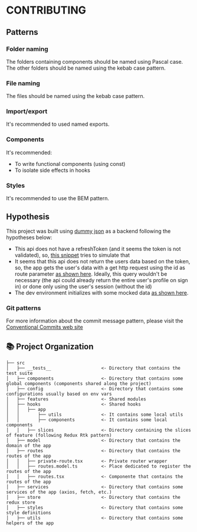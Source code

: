 # CONTRIBUTING

## Patterns

### Folder naming

The folders containing components should be named using Pascal case. The other folders should be named using the kebab case pattern.

### File naming

The files should be named using the kebab case pattern.

### Import/export

It's recommended to used named exports.

### Components

It's recommended:

- To write functional components (using const)
- To isolate side effects in hooks

### Styles

It's recommended to use the BEM pattern.

## Hypothesis

This project was built using [dummy json](https://dummyjson.com/) as a backend following the hypotheses below:

- This api does not have a refreshToken (and it seems the token is not validated), so, [this snippet](https://github.com/harrisonhenri/auth-app/blob/master/src/services/http/axios.ts#L39) tries to simulate that
- It seems that this api does not return the users data based on the token, so, the app gets the user's data with a get http request using the id as route parameter [as shown here](https://github.com/harrisonhenri/auth-app/blob/master/src/features/slices/user-info/user-info.api.ts#L8). Ideally, this query wouldn't be necessary (the api could already return the entire user's profile on sign in) or done only using the user's session (without the id)
- The dev environment initializes with some mocked data [as shown here](https://github.com/harrisonhenri/auth-app/blob/master/src/features/slices/contacts-list/contacts-list.slice.ts#L11).

### Git patterns

For more information about the commit message pattern, please visit the [Conventional Commits web site](https://www.conventionalcommits.org/en/v1.0.0/)

## 📚 Project Organization

```
├── src
│   ├── __tests__                   <- Directory that contains the test suite
│   ├── components                  <- Directory that contains some global components (components shared along the project)
│   ├── config                      <- Directory that contains some configurations usually based on env vars
│   ├── features                    <- Shared modules
│   ├── hooks                       <- Shared hooks
│   │   ├── app
│   │       ├── utils               <- It contains some local utils
│   │       ├── components          <- It contains some local components
│   │   ├── slices                  <- Directory containing the slices of feature (following Redux Rtk pattern)
│   ├── model                       <- Directory that contains the domain of the app
│   ├── routes                      <- Directory that contains the routes of the app
│   │   ├── private-route.tsx       <- Private router wrapper
│   │   ├── routes.model.ts         <- Place dedicated to register the routes of the app
│   │   ├── routes.tsx              <- Componente that contains the routes of the app
│   ├── services                    <- Directory that contains some services of the app (axios, fetch, etc.)
│   ├── store                       <- Directory that contains the redux store
│   ├── styles                      <- Directory that contains some style definitions
│   ├── utils                       <- Directory that contains some helpers of the app


```
